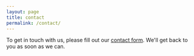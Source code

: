 ```yaml
---
layout: page
title: contact
permalink: /contact/
---
```


To get in touch with us, please fill out our [contact form](/contact-form). We'll get back to you as soon as we can.
